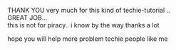 THANK YOU very much for this kind of techie-tutorial ..  
GREAT JOB...  
this is not for piracy.. i know by the way thanks a lot   
  
hope you will help more problem techie people like me